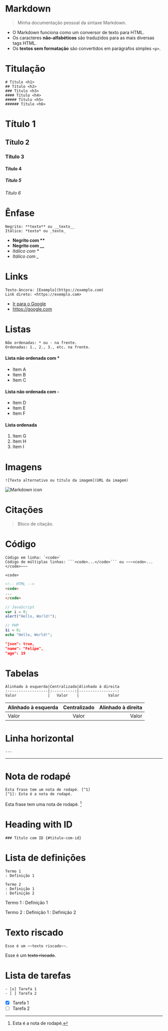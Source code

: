 # Markdown
> Minha documentação pessoal da sintaxe Markdown.
- O Markdown funciona como um conversor de texto para HTML.
- Os caracteres **não-alfabéticos** são traduzidos para as mais diversas tags HTML.
- Os **textos sem formatação** são convertidos em parágrafos simples ```<p>```.

# Titulação
```
# Título <h1>
## Título <h2>
### Título <h3>
#### Título <h4>
##### Título <h5>
###### Título <h6>
```
# Título 1
## Título 2
### Título 3
#### Título 4
##### Título 5
###### Título 6
# Ênfase
```
Negrito: **texto** ou __texto__
Itálico: *texto* ou _texto_
```
- **Negrito com \*\***
- __Negrito com \_\___
- *Itálico com \**
- _Itálico com \__
# Links
```
Texto-âncora: [Exemplo](https://exemplo.com)
Link direto: <https://exemplo.com>
```
- [Ir para o Google](https://google.com)
- <https://google.com>
# Listas
```
Não ordenadas: * ou - na frente.
Ordenadas: 1., 2., 3., etc. na frente.
```
#### Lista não ordenada com *
* Item A
* Item B
* Item C
#### Lista não ordenada com -
- Item D
- Item E
- Item F
#### Lista ordenada
1. Item G
2. Item H
3. Item I
# Imagens
```
![Texto alternativo ou título da imagem](URL da imagem)
```
![Markdown icon](https://static.thenounproject.com/png/3388541-200.png)
# Citações
> Bloco de citação.
# Código
```
Código em linha: `<code>`
Código de múltiplas linhas: ```<code>...</code>``` ou ~~~<code>...</code>~~~
```
`<code>`
```html
<!-- HTML -->
<code>
...
</code>
```
~~~javascript
// JavaScript
var i = 0;
alert("Hello, World!");
~~~
```php
// PHP
$i = 0;
echo "Hello, World!";
```
~~~json
"json": true,
"name": "Felipe",
"age": 19
~~~
# Tabelas
```
Alinhado à esquerda|Centralizado|Alinhado à direita
:------------------|:----------:|-----------------:
Valor              |   Valor    |             Valor
```
Alinhado à esquerda|Centralizado|Alinhado à direita
:------------------|:----------:|-----------------:
Valor              |   Valor    |             Valor
# Linha horizontal
```
---
```
---
# Nota de rodapé
```
Esta frase tem um nota de rodapé. [^1]
[^1]: Esta é a nota de rodapé.
```
Esta frase tem uma nota de rodapé. [^1]
[^1]: Esta é a nota de rodapé.
# Heading with ID
```
### Título com ID {#titulo-com-id}
```
# Lista de definições
```
Termo 1 
: Definição 1

Termo 2 
: Definição 1
: Definição 2
```
Termo 1 
: Definição 1

Termo 2 
: Definição 1
: Definição 2
# Texto riscado
```
Esse é um ~~texto riscado~~.
```
Esse é um ~~texto riscado~~.
# Lista de tarefas
```
- [x] Tarefa 1
- [ ] Tarefa 2
```
- [x] Tarefa 1
- [ ] Tarefa 2

